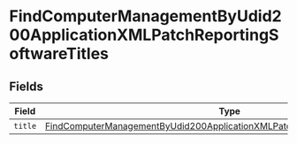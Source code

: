# FindComputerManagementByUdid200ApplicationXMLPatchReportingSoftwareTitles


## Fields

| Field                                                                                                                                                                                       | Type                                                                                                                                                                                        | Required                                                                                                                                                                                    | Description                                                                                                                                                                                 |
| ------------------------------------------------------------------------------------------------------------------------------------------------------------------------------------------- | ------------------------------------------------------------------------------------------------------------------------------------------------------------------------------------------- | ------------------------------------------------------------------------------------------------------------------------------------------------------------------------------------------- | ------------------------------------------------------------------------------------------------------------------------------------------------------------------------------------------- |
| `title`                                                                                                                                                                                     | [FindComputerManagementByUdid200ApplicationXMLPatchReportingSoftwareTitlesTitle](../../models/operations/findcomputermanagementbyudid200applicationxmlpatchreportingsoftwaretitlestitle.md) | :heavy_minus_sign:                                                                                                                                                                          | N/A                                                                                                                                                                                         |